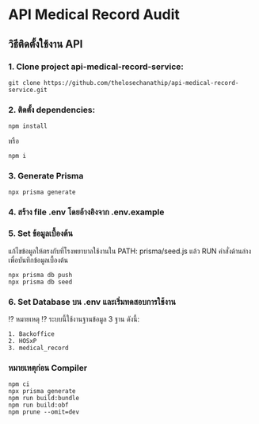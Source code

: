 # API Medical Record Audit

## วิธีติดตั้งใช้งาน API
### 1. Clone project api-medical-record-service:
```
git clone https://github.com/thelosechanathip/api-medical-record-service.git
```

### 2. ติดตั้ง dependencies:
```
npm install
```
หรือ
```
npm i
```

### 3. Generate Prisma
```
npx prisma generate
```

### 4. สร้าง file .env โดยอ้างอิงจาก .env.example

### 5. Set ข้อมูลเบื้องต้น
แก้ไขข้อมูลให้ตรงกับที่โรงพยาบาลใช้งานใน PATH: prisma/seed.js แล้ว RUN คำสั่งด้านล่างเพื่อบันทึกข้อมูลเบื้องต้น
```
npx prisma db push
npx prisma db seed
```

### 6. Set Database บน .env และเริ่มทดสอบการใช้งาน
⁉️ หมายเหตุ ⁉️ ระบบนี้ใช้งานฐานข้อมูล 3 ฐาน ดังนี้:

    1. Backoffice
    2. HOSxP
    3. medical_record

### หมายเหตุก่อน Compiler
```
npm ci
npx prisma generate
npm run build:bundle
npm run build:obf
npm prune --omit=dev
```